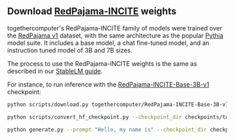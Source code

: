 ## Download [RedPajama-INCITE](https://www.together.xyz/blog/redpajama-models-v1) weights

togethercomputer's RedPajama-INCITE family of models were trained over the [RedPajama v1](https://www.together.xyz/blog/redpajama) dataset, with the same architecture as the popular [Pythia](download_pythia.md) model suite.
It includes a base model, a chat fine-tuned model, and an instruction tuned model of 3B and 7B sizes.

The process to use the RedPajama-INCITE weights is the same as described in our [StableLM guide](download_stablelm.md).

For instance, to run inference with the [RedPajama-INCITE-Base-3B-v1](https://huggingface.co/togethercomputer/RedPajama-INCITE-Base-3B-v1) checkpoint:

```bash
python scripts/download.py togethercomputer/RedPajama-INCITE-Base-3B-v1

python scripts/convert_hf_checkpoint.py --checkpoint_dir checkpoints/togethercomputer/RedPajama-INCITE-Base-3B-v1

python generate.py --prompt "Hello, my name is" --checkpoint_dir checkpoints/togethercomputer/RedPajama-INCITE-Base-3B-v1
```
